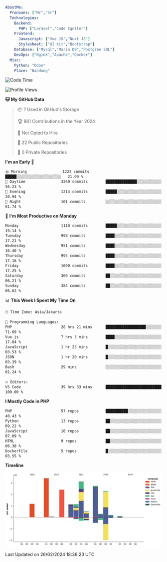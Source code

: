 ```yaml
AboutMe:
  Pronouns: ["Mr","Sr"]
  Technologies:
    Backend:
      PHP: ["Laravel","Code Igniter"]
    Frontend:
      Javascript: ["Vue JS","Nuxt JS"]
      Stylesheet: ["UI Kit","Bootstrap"]
    Database: ["Mysql","Maria DB","Postgree SQL"]
    DevOps: ["NginX","Apache","Docker"]
  Misc:
    Python: "Odoo"
    Place: "Bandung"
```

<!--START_SECTION:waka-->
![Code Time](http://img.shields.io/badge/Code%20Time-1%2C276%20hrs%2010%20mins-blue)

![Profile Views](http://img.shields.io/badge/Profile%20Views-0-blue)

**🐱 My GitHub Data** 

> 📦 ? Used in GitHub's Storage 
 > 
> 🏆 881 Contributions in the Year 2024
 > 
> 🚫 Not Opted to Hire
 > 
> 📜 22 Public Repositories 
 > 
> 🔑 0 Private Repositories 
 > 
**I'm an Early 🐤** 

```text
🌞 Morning                1223 commits        █████░░░░░░░░░░░░░░░░░░░░   21.09 % 
🌆 Daytime                3260 commits        ██████████████░░░░░░░░░░░   56.23 % 
🌃 Evening                1214 commits        █████░░░░░░░░░░░░░░░░░░░░   20.94 % 
🌙 Night                  101 commits         ░░░░░░░░░░░░░░░░░░░░░░░░░   01.74 % 
```
📅 **I'm Most Productive on Monday** 

```text
Monday                   1110 commits        █████░░░░░░░░░░░░░░░░░░░░   19.14 % 
Tuesday                  998 commits         ████░░░░░░░░░░░░░░░░░░░░░   17.21 % 
Wednesday                951 commits         ████░░░░░░░░░░░░░░░░░░░░░   16.40 % 
Thursday                 995 commits         ████░░░░░░░░░░░░░░░░░░░░░   17.16 % 
Friday                   1000 commits        ████░░░░░░░░░░░░░░░░░░░░░   17.25 % 
Saturday                 360 commits         ██░░░░░░░░░░░░░░░░░░░░░░░   06.21 % 
Sunday                   384 commits         ██░░░░░░░░░░░░░░░░░░░░░░░   06.62 % 
```


📊 **This Week I Spent My Time On** 

```text
🕑︎ Time Zone: Asia/Jakarta

💬 Programming Languages: 
PHP                      28 hrs 21 mins      ██████████████████░░░░░░░   71.69 % 
Vue.js                   7 hrs 3 mins        ████░░░░░░░░░░░░░░░░░░░░░   17.84 % 
JavaScript               1 hr 23 mins        █░░░░░░░░░░░░░░░░░░░░░░░░   03.53 % 
JSON                     1 hr 20 mins        █░░░░░░░░░░░░░░░░░░░░░░░░   03.39 % 
Bash                     29 mins             ░░░░░░░░░░░░░░░░░░░░░░░░░   01.24 % 

🔥 Editors: 
VS Code                  39 hrs 33 mins      █████████████████████████   100.00 % 
```

**I Mostly Code in PHP** 

```text
PHP                      57 repos            ██████████░░░░░░░░░░░░░░░   40.43 % 
Python                   13 repos            ██░░░░░░░░░░░░░░░░░░░░░░░   09.22 % 
JavaScript               10 repos            ██░░░░░░░░░░░░░░░░░░░░░░░   07.09 % 
HTML                     9 repos             ██░░░░░░░░░░░░░░░░░░░░░░░   06.38 % 
Dockerfile               5 repos             █░░░░░░░░░░░░░░░░░░░░░░░░   03.55 % 
```



**Timeline**

![Lines of Code chart](https://raw.githubusercontent.com/vheins/vheins/main/assets/bar_graph.png)


 Last Updated on 26/02/2024 18:36:23 UTC
<!--END_SECTION:waka-->
